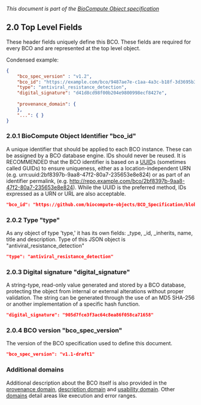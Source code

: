 _This document is part of the [BioCompute Object specification](bco-specification.md)_

## 2.0 Top Level Fields

These header fields uniquely define this BCO. These fields are required for every BCO and are represented at the top level object.

Condensed example:

```json
{
    "bco_spec_version" : "v1.2",
    "bco_id": "https://example.com/bco/9487ae7e-c1aa-4a3c-b18f-3d3695b33ace",
    "type": "antiviral_resistance_detection", 
    "digital_signature": "d41d8cd98f00b204e9800998ecf8427e",
    
    "provenance_domain": {
    },
    "...": { }
}
```

### 2.0.1 BioCompute Object Identifier "bco_id"

A unique identifier that should be applied to each BCO instance. These can be assigned by a BCO database engine. IDs should never be reused. It is RECOMMENDED that the BCO identifier is based on a [UUID](https://tools.ietf.org/html/rfc4122)s (sometimes called GUIDs) to ensure uniqueness, either as a location-independent URN (e.g. urn:uuid:2bf8397b-9aa8-47f2-80a7-235653e8e824) or as part of an identifier permalink, (e.g. http://repo.example.com/bco/2bf8397b-9aa8-47f2-80a7-235653e8e824). While the UUID is the preferred method, IDs expressed as a URN or URL are also acceptable.

```json
"bco_id": "https://github.com/biocompute-objects/BCO_Specification/blob/master/HCV1a.json"
```

### 2.0.2 Type "type"

As any object of type 'type,' it has its own fields: _type, _id, _inherits, name, title and description. Type of this JSON object is "antiviral_resistance_detection"

```json
"type": "antiviral_resistance_detection"
```

### 2.0.3 Digital signature "digital_signature"

A string-type, read-only value generated and stored by a BCO database, protecting the object from internal or external alterations without proper validation. The string can be generated through the use of an MD5 SHA-256 or another implementation of a specific hash function. 

```json
"digital_signature": "905d7fce3f3ac64c8ea86f058ca71658"
```

### 2.0.4 BCO version "bco_spec_version"

The version of the BCO specification used to define this document.

```json
"bco_spec_version": "v1.1-draft1" 
```

### Additional domains

Additional description about the BCO itself is also provided in the [provenance domain](provenance-domain.md), [description domain](description-domain.md) and [usability domain](usability-domain.md). Other [domains](bco-domains.md) detail areas like execution and error ranges.

